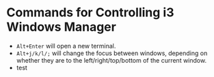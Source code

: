 # Commands for Controlling i3 Windows Manager

* `Alt+Enter` will open a new terminal.
* `Alt+j/k/l/;` will change the focus between windows, depending on whether they are to the left/right/top/bottom of the current window.
* test
